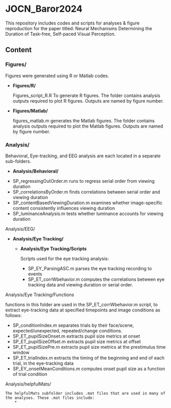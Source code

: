 # JOCN_Baror2024
This repository includes codes and scripts for analyses &amp; figure reproduction for the paper titled: Neural Mechanisms Determining the Duration of Task-free, Self-paced Visual Perception.

## Content

### Figures/
  
Figures were generated using R or Matlab codes.
  
- **Figures/R/**
            
	Figures_script_R.R To generate R figures. 
	The folder contains analysis outputs required to plot R figures. 
	Outputs are named by figure number.

- **Figures/Matlab/**
	    
	figures_matlab.m generates the Matlab figures.
	The folder contains analysis outputs required to plot the Matlab figures. 
	Outputs are named by figure number.
     
### Analysis/

Behavioral, Eye-tracking, and EEG analysis are each located in a separate sub-folders.

- **Analysis/Behavioral/**

* SP_regressingOutOrder.m runs to regress serial order from viewing duration
* SP_correlationsByOrder.m finds correlations between serial order and viewing duration
* SP_contentBasedViewingDuration.m examines whether image-specific content consistently influences viewing duration
* SP_luminanceAnalysis.m tests whether luminance accounts for viewing duration
  
Analysis/EEG/

- **Analysis/Eye Tracking/**

  - **Analysis/Eye Tracking/Scripts**

	Scripts used for the eye tracking analysis:

	* SP_EY_ParsingASC.m parses the eye tracking recording to events
	* SP_ET_corrWbehavior.m computes the correlations between eye tracking data and viewing duration or serial order.

Analysis/Eye Tracking/Functions

functions in this folder are used in the SP_ET_corrWbehavior.m script, to extract eye-tracking data at specified timepoints and image conditions as follows:

* SP_conditionIndex.m separates trials by their face/scene, expected/unexpected, repeated/change conditions.
* SP_ET_pupilSizeOnset.m extracts pupil size metrics at onset
* SP_ET_pupilSizeOffset.m extracts pupil size metrics at offset
* SP_ET_pupilSizePre.m extracts pupil size metrics at the prestimulus time window
* SP_ET_trialIndex.m extracts the timing of the beginning and end of each trial, in the eye-tracking data
* SP_EY_onsetMeanConditions.m computes onset pupil size as a function of trial condition

Analysis/helpfulMats/

	The helpfulMats subfolder includes .mat files that are used in many of the analyses. These .mat files include:
 		* 
